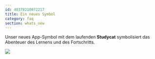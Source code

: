 ```yaml
---
id: 40378210072217
title: Ein neues Symbol
category: faq
section: whats_new
---
```

Unser neues App-Symbol mit dem laufenden **Studycat** symbolisiert das Abenteuer des Lernens und des Fortschritts.

![](https://help.studycat.com/hc/article_attachments/40378210068889)

